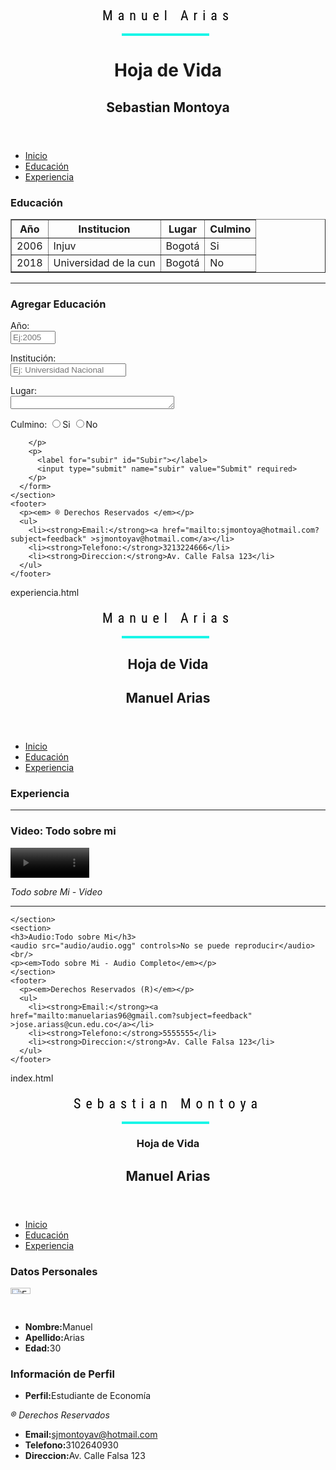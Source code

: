 <!DOCTYPE html>
<html>
  <head>
    <meta charset="utf-8">
    <meta name="viewport" content="width=device-width, user-scalable=no">
    <title></title>
    <link href='http://fonts.googleapis.com/css?family=Roboto+Condensed' rel='stylesheet' type='text/css'>
        <style>
        html, body {
    height: 20%;
  }
  .svg-wrapper {
    height: 10px;
  	margin: 10 auto;
    position: relative;
    top: 50%;
    transform: translateY(-50%);
    width: 320px;
  }
  .shape {
    fill: transparent;
    stroke-dasharray: 140 540;
    stroke-dashoffset: -474;
    stroke-width: 8px;
    stroke: #19f6e8;
  }
  .text {
    color: black;
    font-family: 'Roboto Condensed';
    font-size: 22px;
    letter-spacing: 8px;
    line-height: 32px;
    position: relative;
    top: -48px;
  }
  @keyframes draw {
    0% {
      stroke-dasharray: 140 540;
      stroke-dashoffset: -474;
      stroke-width: 20px;
    }
    100% {
      stroke-dasharray: 760;
      stroke-dashoffset: 0;
      stroke-width: 2px;
    }
  }
  .svg-wrapper:hover .shape {
    -webkit-animation: 0.5s draw linear forwards;
    animation: 0.5s draw linear forwards;
  }
      </style>
    <script src="https://cdnjs.cloudflare.com/ajax/libs/prefixfree/1.0.7/prefixfree.min.js"></script>
  </head>
  <body>
    <header>
      <div class="svg-wrapper">
      <svg height="60" width="320" xmlns="http://www.w3.org/2000/svg">
        <rect class="shape" height="60" width="320" />
      </svg>
       <div class="text">Manuel Arias</div>
    </div><br/><br/>
      <h1>Hoja de Vida</h1>
      <h2>Sebastian Montoya</h2>
    </header>
    <section>
      <ul>
        <li><a href="index.html" id="Inicio">Inicio</a></li>
        <li><a href="educacion.html" id="Educación" title="Educación">Educación</a></li>
        <li><a href="experiencia.html" id="Experiencia" title="Experiencia">Experiencia</a></li>
      </ul>
    </section>
    <section>
      <h3>Educación</h3>
      <table border="1" id="tabla1" cellpadding="5" cellspacing="0">
        <thead>
          <tr>
            <th>Año</th>
            <th>Institucion</th>
            <th>Lugar</th>
            <th>Culmino</th>
          </tr>
        </thead>
        <tbody>
          <tr>
            <td>2006</td>
            <td>Injuv</td>
            <td>Bogotá</td>
            <td>Si</td>
          </tr>
          <tr>
            <td>2018</td>
            <td>Universidad de la cun</td>
            <td>Bogotá</td>
            <td>No</td>
          </tr>
        </tbody>
      </table>
    </section>
    <hr/>
    <section>
      <h3>Agregar Educación</h3>
      <form name="formContacto" autocomplete="on" action novalidate>
        <p>
          <label for="ano">Año:</label><br/>
          <input type="number" min="1990" max="2016" id="ano" placeholder="Ej:2005" required >
        </p>
        <p>
          <label for="institucion">Institución:</label><br/>
          <input type="text" name="institucion" placeholder="Ej: Universidad Nacional" id="institucion" required>
        </p>
        <p>
            <label for="lugar">Lugar:</label><br/>
            <textarea name="Lugar" rows="1" cols="30" required></textarea>
        </p>
        <p>
          <label for="culmino">Culmino:</label>
          <input type="radio" name="culmino" id="culmino">Si
          <input type="radio" name="culmino" id="culmino">No

        </p>
        <p>
          <label for="subir" id="Subir"></label>
          <input type="submit" name="subir" value="Submit" required>
        </p>
      </form>
    </section>
    <footer>
      <p><em> ® Derechos Reservados </em></p>
      <ul>
        <li><strong>Email:</strong><a href="mailto:sjmontoya@hotmail.com?subject=feedback" >sjmontoyav@hotmail.com</a></li>
        <li><strong>Telefono:</strong>3213224666</li>
        <li><strong>Direccion:</strong>Av. Calle Falsa 123</li>
      </ul>
    </footer>
  </body>
</html>
 experiencia.html
<!DOCTYPE html>
<html>
  <head>
    <meta charset="utf-8">
    <meta name="viewport" content="width=device-width, user-scalable=no">
    <title></title>
    <link href='http://fonts.googleapis.com/css?family=Roboto+Condensed' rel='stylesheet' type='text/css'>
        <style>
        html, body {
    height: 20%;
  }
  .svg-wrapper {
    height: 10px;
  	margin: 10 auto;
    position: relative;
    top: 50%;
    transform: translateY(-50%);
    width: 320px;
  }
  .shape {
    fill: transparent;
    stroke-dasharray: 140 540;
    stroke-dashoffset: -474;
    stroke-width: 8px;
    stroke: #19f6e8;
  }
  .text {
    color: black;
    font-family: 'Roboto Condensed';
    font-size: 22px;
    letter-spacing: 8px;
    line-height: 32px;
    position: relative;
    top: -48px;
  }
  @keyframes draw {
    0% {
      stroke-dasharray: 140 540;
      stroke-dashoffset: -474;
      stroke-width: 20px;
    }
    100% {
      stroke-dasharray: 760;
      stroke-dashoffset: 0;
      stroke-width: 2px;
    }
  }
  .svg-wrapper:hover .shape {
    -webkit-animation: 0.5s draw linear forwards;
    animation: 0.5s draw linear forwards;
  }
      </style>
    <script src="https://cdnjs.cloudflare.com/ajax/libs/prefixfree/1.0.7/prefixfree.min.js"></script>
  </head>
  <body>
    <header>
      <div class="svg-wrapper">
      <svg height="60" width="320" xmlns="http://www.w3.org/2000/svg">
        <rect class="shape" height="60" width="320" />
      </svg>
       <div class="text">Manuel Arias</div>
    </div><br/><br/>
      <h1>Hoja de Vida</h1>
      <h2>Manuel Arias</h2>
    </header>
    <section>
      <ul>
        <li><a href="index.html" id="Inicio">Inicio</a></li>
        <li><a href="educacion.html" id="Educación" title="Educación">Educación</a></li>
        <li><a href="experiencia.html" id="Experiencia" title="Experiencia">Experiencia</a></li>
      </ul>
    </section>
    <section>
      <h3>Experiencia</h3><hr/>
      <h3>Video: Todo sobre mi</h3>
      <video src="video/videofile.ogg" autoplay poster="img/profile.jpg" controls width="25%" height="30%"></video>
      <p><em>Todo sobre Mi - Video</em></p><hr/>

    </section>
    <section>
    <h3>Audio:Todo sobre Mi</h3>
    <audio src="audio/audio.ogg" controls>No se puede reproducir</audio><br/>
    <p><em>Todo sobre Mi - Audio Completo</em></p>
    </section>
    <footer>
      <p><em>Derechos Reservados (R)</em></p>
      <ul>
        <li><strong>Email:</strong><a href="mailto:manuelarias96@gmail.com?subject=feedback" >jose.ariass@cun.edu.co</a></li>
        <li><strong>Telefono:</strong>5555555</li>
        <li><strong>Direccion:</strong>Av. Calle Falsa 123</li>
      </ul>
    </footer>
  </body>
</html>
 index.html
<!DOCTYPE html>
<html>
  <head>
    <meta charset="utf-8">
    <meta name="viewport" content="width=device-width, user-scalable=no">
    <title>Mi HV</title>
    <link href='http://fonts.googleapis.com/css?family=Roboto+Condensed' rel='stylesheet' type='text/css'>
        <style>
        html, body {
    height: 20%;
  }
  .svg-wrapper {
    height: 10px;
  	margin: 10 auto;
    position: relative;
    top: 50%;
    transform: translateY(-50%);
    width: 320px;
  }
  .shape {
    fill: transparent;
    stroke-dasharray: 140 540;
    stroke-dashoffset: -474;
    stroke-width: 8px;
    stroke: #19f6e8;
  }
  .text {
    color: black;
    font-family: 'Roboto Condensed';
    font-size: 22px;
    letter-spacing: 8px;
    line-height: 32px;
    position: relative;
    top: -48px;
  }
  @keyframes draw {
    0% {
      stroke-dasharray: 140 540;
      stroke-dashoffset: -474;
      stroke-width: 20px;
    }
    100% {
      stroke-dasharray: 760;
      stroke-dashoffset: 0;
      stroke-width: 2px;
    }
  }
  .svg-wrapper:hover .shape {
    -webkit-animation: 0.5s draw linear forwards;
    animation: 0.5s draw linear forwards;
  }
      </style>
    <script src="https://cdnjs.cloudflare.com/ajax/libs/prefixfree/1.0.7/prefixfree.min.js"></script>
  </head>
  <body>
    <header>
      <div class="svg-wrapper">
      <svg height="60" width="320" xmlns="http://www.w3.org/2000/svg">
        <rect class="shape" height="60" width="320" />
      </svg>
       <div class="text">Sebastian Montoya</div>
    </div><br/><br/>
      <h1>Hoja de Vida</h1>
      <h2>Manuel Arias</h2>
    </header>
    <section>
      <ul>
        <li><a href="index.html" id="Inicio">Inicio</a></li>
        <li><a href="educacion.html" id="Educación" title="Educación">Educación</a></li>
        <li><a href="experiencia.html" id="Experiencia" title="Experiencia">Experiencia</a></li>
      </ul>
    </section>
    <section>
      <h3>Datos Personales</h3>
      <img src="img/profile.jpg" alt="Foto_Perfil" title="Foto_Perfil" width="25%" height="25%">
      <ul>
        <li><strong>Nombre:</strong>Manuel</li>
        <li><strong>Apellido:</strong>Arias</li>
        <li><strong>Edad:</strong>30</li>
      </ul>
      <h3>Información de Perfil</h3>
      <ul>
        <li><strong>Perfil:</strong>Estudiante de Economía</li>
        </ul>
    </section>
    <footer>
      <p><em>® Derechos Reservados </em></p>
      <ul>
        <li><strong>Email:</strong><a href="mailto:sjmontoya@hotmail.com?subject=feedback" >sjmontoyav@hotmail.com</a></li>
        <li><strong>Telefono:</strong>3102640930</li>
        <li><strong>Direccion:</strong>Av. Calle Falsa 123</li>
      </ul>
    </footer>
  </body>
</html>
